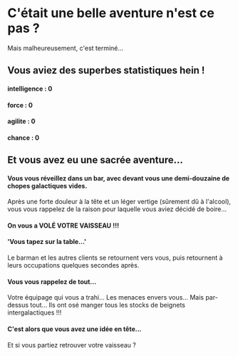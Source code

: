 # C'était une belle aventure n'est ce pas ?
    
Mais malheureusement, c'est terminé...
## Vous aviez des superbes statistiques hein ! 
#### intelligence : 0
#### force : 0
#### agilite : 0
#### chance : 0
## Et vous avez eu une sacrée aventure...
#### Vous vous réveillez dans un bar, avec devant vous une demi-douzaine de chopes galactiques vides.
Après une forte douleur à la tête et un léger vertige (sûrement dû à l'alcool), vous vous rappelez de la raison pour laquelle vous aviez décidé de boire…
#### On vous a VOLÉ VOTRE VAISSEAU !!!
#### 'Vous tapez sur la table…'
Le barman et les autres clients se retournent vers vous, puis retournent à leurs occupations quelques secondes après.
#### Vous vous rappelez de tout...
Votre équipage qui vous a trahi...
Les menaces envers vous...
Mais par-dessus tout...
Ils ont osé manger tous les stocks de beignets intergalactiques !!!
#### C'est alors que vous avez une idée en tête...
Et si vous partiez retrouver votre vaisseau ?
